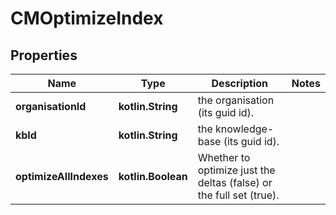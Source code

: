 
# CMOptimizeIndex

## Properties
Name | Type | Description | Notes
------------ | ------------- | ------------- | -------------
**organisationId** | **kotlin.String** | the organisation (its guid id). | 
**kbId** | **kotlin.String** | the knowledge-base (its guid id). | 
**optimizeAllIndexes** | **kotlin.Boolean** | Whether to optimize just the deltas (false) or the full set (true). | 



